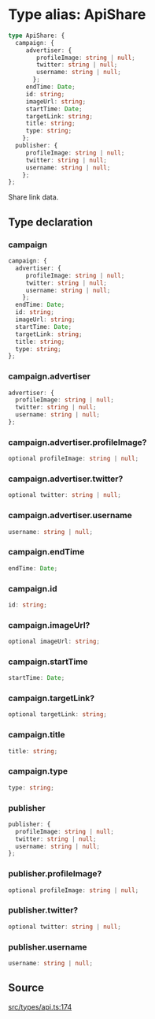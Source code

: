# Type alias: ApiShare

```ts
type ApiShare: {
  campaign: {
     advertiser: {
        profileImage: string | null;
        twitter: string | null;
        username: string | null;
       };
     endTime: Date;
     id: string;
     imageUrl: string;
     startTime: Date;
     targetLink: string;
     title: string;
     type: string;
    };
  publisher: {
     profileImage: string | null;
     twitter: string | null;
     username: string | null;
    };
};
```

Share link data.

## Type declaration

### campaign

```ts
campaign: {
  advertiser: {
     profileImage: string | null;
     twitter: string | null;
     username: string | null;
    };
  endTime: Date;
  id: string;
  imageUrl: string;
  startTime: Date;
  targetLink: string;
  title: string;
  type: string;
};
```

### campaign.advertiser

```ts
advertiser: {
  profileImage: string | null;
  twitter: string | null;
  username: string | null;
};
```

### campaign.advertiser.profileImage?

```ts
optional profileImage: string | null;
```

### campaign.advertiser.twitter?

```ts
optional twitter: string | null;
```

### campaign.advertiser.username

```ts
username: string | null;
```

### campaign.endTime

```ts
endTime: Date;
```

### campaign.id

```ts
id: string;
```

### campaign.imageUrl?

```ts
optional imageUrl: string;
```

### campaign.startTime

```ts
startTime: Date;
```

### campaign.targetLink?

```ts
optional targetLink: string;
```

### campaign.title

```ts
title: string;
```

### campaign.type

```ts
type: string;
```

### publisher

```ts
publisher: {
  profileImage: string | null;
  twitter: string | null;
  username: string | null;
};
```

### publisher.profileImage?

```ts
optional profileImage: string | null;
```

### publisher.twitter?

```ts
optional twitter: string | null;
```

### publisher.username

```ts
username: string | null;
```

## Source

[src/types/api.ts:174](https://github.com/torque-labs/torque-ts-sdk/blob/2e5f57950645ce53fe6b770ba8048e80e413132e/src/types/api.ts#L174)
